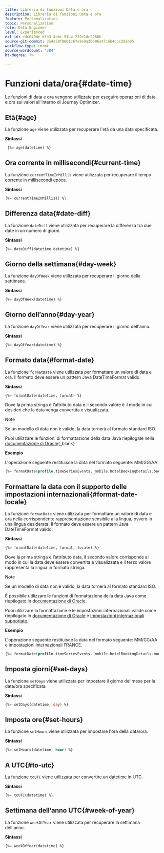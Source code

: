 ```yaml
---
title: Libreria di funzioni Data e ora
description: Libreria di funzioni Data e ora
feature: Personalization
topic: Personalization
role: Data Engineer
level: Experienced
exl-id: edc040de-dfb3-4ebc-91b4-239e10c2260b
source-git-commit: 3a4a58f8601c67e8e9a2b606a47c6b4bcc2dab05
workflow-type: tm+mt
source-wordcount: '384'
ht-degree: 7%

---
```


# Funzioni data/ora{#date-time}

Le funzioni di data e ora vengono utilizzate per eseguire operazioni di data e ora sui valori all&#39;interno di Journey Optimizer.

## Età{#age}

La funzione `age` viene utilizzata per recuperare l&#39;età da una data specificata.

**Sintassi**

```sql
 {%= age(datetime) %}
```

<!--
**Example**

The following operation gets the value of the identity map for the key `example@example.com`.

```sql
 {%= age(datetime) %}
```
-->

## Ora corrente in millisecondi{#current-time}

La funzione `currentTimeInMillis` viene utilizzata per recuperare il tempo corrente in millisecondi epoca.

**Sintassi**

```sql
{%= currentTimeInMillis() %}
```

<!--
**Example**

The following operation gets all the keys for the map `identityMap`.

```sql
{%= keys(identityMap) %}
```
-->

## Differenza data{#date-diff}

La funzione `dateDiff` viene utilizzata per recuperare la differenza tra due date in un numero di giorni.

**Sintassi**

```sql
{%= dateDiff(datetime,datetime) %}
```

<!--
**Example**

The following operation gets all the values for the map `identityMap`.

```sql
{%= values(identityMap) %}
```
-->


## Giorno della settimana{#day-week}

La funzione `dayOfWeek` viene utilizzata per recuperare il giorno della settimana.

**Sintassi**

```sql
{%= dayOfWeek(datetime) %}
```

<!--
**Example**

The following operation gets all the values for the map `identityMap`.

```sql
{%= values(identityMap) %}
```
-->

## Giorno dell’anno{#day-year}

La funzione `dayOfYear` viene utilizzata per recuperare il giorno dell&#39;anno.

**Sintassi**

```sql
{%= dayOfYear(datetime) %}
```

<!--
**Example**

The following operation gets all the values for the map `identityMap`.

```sql
{%= values(identityMap) %}
```
-->

## Formato data{#format-date}

La funzione `formatDate` viene utilizzata per formattare un valore di data e ora. Il formato deve essere un pattern Java DateTimeFormat valido.

**Sintassi**

```sql
{%= formatDate(datetime, format) %}
```

Dove la prima stringa è l’attributo data e il secondo valore è il modo in cui desideri che la data venga convertita e visualizzata.

>[!NOTE]
>
> Se un modello di data non è valido, la data tornerà al formato standard ISO.
>
> Puoi utilizzare le funzioni di formattazione della data Java riepilogate nella [documentazione di Oracle](https://docs.oracle.com/javase/8/docs/api/java/time/format/DateTimeFormatter.html){_blank}

**Esempio**

L&#39;operazione seguente restituisce la data nel formato seguente: MM/GG/AA.

```sql
{%= formatDate(profile.timeSeriesEvents._mobile.hotelBookingDetails.bookingDate, "MM/dd/YY") %}
```

## Formattare la data con il supporto delle impostazioni internazionali{#format-date-locale}

La funzione `formatDate` viene utilizzata per formattare un valore di data e ora nella corrispondente rappresentazione sensibile alla lingua, ovvero in una lingua desiderata. Il formato deve essere un pattern Java DateTimeFormat valido.

**Sintassi**

```sql
{%= formatDate(datetime, format, locale) %}
```

Dove la prima stringa è l’attributo data, il secondo valore corrisponde al modo in cui la data deve essere convertita e visualizzata e il terzo valore rappresenta la lingua in formato stringa.

>[!NOTE]
>
> Se un modello di data non è valido, la data tornerà al formato standard ISO.
>
> È possibile utilizzare le funzioni di formattazione della data Java come riepilogato in [documentazione di Oracle](https://docs.oracle.com/javase/8/docs/api/java/time/format/DateTimeFormatter.html).
>
> Puoi utilizzare la formattazione e le impostazioni internazionali valide come riepilogato in [documentazione di Oracle](https://docs.oracle.com/javase/8/docs/api/java/util/Locale.html) e [Impostazioni internazionali supportate](https://www.oracle.com/java/technologies/javase/jdk11-suported-locales.html).


**Esempio**

L&#39;operazione seguente restituisce la data nel formato seguente: MM/GG/AA e impostazioni internazionali FRANCE.

```sql
{%= formatDate(profile.timeSeriesEvents._mobile.hotelBookingDetails.bookingDate, "MM/DD/YY", "fr_FR") %}
```

## Imposta giorni{#set-days}

La funzione `setDays` viene utilizzata per impostare il giorno del mese per la data/ora specificata.

**Sintassi**

```sql
{%= setDays(datetime, day) %}
```

<!--
**Example**

The following operation gets all the values for the map `identityMap`.

```sql
{%= values(identityMap) %}
```
-->

## Imposta ore{#set-hours}

La funzione `setHours` viene utilizzata per impostare l&#39;ora della data/ora.

**Sintassi**

```sql
{%= setHours(datetime, hour) %}
```

<!--
**Example**

The following operation gets all the values for the map `identityMap`.

```sql
{%= values(identityMap) %}
```
-->


## A UTC{#to-utc}

La funzione `toUTC` viene utilizzata per convertire un datetime in UTC.


**Sintassi**

```sql
{%= toUTC(datetime) %}
```

<!--
**Example**

The following operation gets all the values for the map `identityMap`.

```sql
{%= values(identityMap) %}
```
-->


## Settimana dell’anno UTC{#week-of-year}

La funzione `weekOfYear` viene utilizzata per recuperare la settimana dell&#39;anno.

**Sintassi**

```sql
{%= weekOfYear(datetime) %}
```

<!--
**Example**

The following operation gets all the values for the map `identityMap`.

```sql
{%= values(identityMap) %}
```
-->